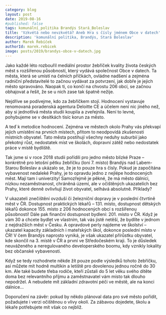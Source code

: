 ```yaml
---
category: blog
layout: post
date: 2019-08-16
#published: false
tags: komunální_politika Brandýs Stará_Boleslav
title: 'Vzkvétá nebo nevzkvétá? Aneb Hra s čísly jménem Obce v datech'
description: 'komunální politika, Brandýs, Stará Boleslav'
author: Marek Řebíček
authorId: marek.rebicek
image: posts/2019/brandys-obce-v-datech.jpg
---
```

Jako každé léto rozbouřil mediální prostor žebříček kvality života českých měst s rozšířenou působností, který vydává společnost Obce v datech. Ta města, která se umístí na čelních příčkách, ovládne nadšení a zejména radniční představitelé to začnou vydávat za potvrzení, jak dobře je jejich město spravováno. Naopak ti, co končí na chvostu 206 obcí, se začnou obhajovat a řešit, že se u nich zase tak špatně nežije.

Nejdříve se podívejme, kdo za žebříčkem stojí. Hodnocení vystavuje renomovaná poradenská agentura Deloitte CE a účelem není nic jiného než, aby si jednotlivá města studii koupila a zveřejnila. Není to levné, pohybujeme se v desítkách tisíc korun za město. 

A teď k metodice hodnocení. Zejména ve městech okolo Prahy vás překvapí jejich umístění na prvních místech, přitom to neodpovídá zkušenosti místních obyvatel. Tato města postihují všechny neduhy suburbií jako překotný růst, nedostatek míst ve školách, dopravní zátěž nebo nedostatek práce v místě bydliště. 

Tak jsme si v roce 2018 studii pořídili pro jedno město blízké Praze – konkrétně pro letošní pětku žebříčku (loni 7. místo) Brandýs nad Labem-Starou Boleslav a ukázalo se, že je to pouze hra s čísly. Pokud je započítána vybavenost nedaleké Prahy, je to opravdu jedno z nejlépe hodnocených měst. Mají tam i univerzity! Samozřejmě je pěkné, že má město dálnici, nízkou nezaměstnanost, chráněná území, ale v očištěných ukazatelích bez Prahy, které denně ovlivňují život obyvatel, selhává absolutně. Příklady?

V ukazateli znečištění ovzduší či železniční dopravy je v poslední čtvrtině měst v ČR. Dostupnost praktických lékařů – 131. místo, dostupnost dětských lékařů dokonce 155. místo z 206 hodnocených obcí s rozšířenou působností! Dále pak finanční dostupnost bydlení: 201. místo v ČR. Když je vám 30 a chcete bydlet ve vlastním, tak vás jistě netěší, že bydlíte v jednom z nejdražších měst v Česku. A opravdové perly najdeme ve školství – ukazatel kapacity základních i mateřských škol, dokonce poslední místo v ČR! V čem Brandýs naprosto vyniká, je však ukazatel přírůstku obyvatel, kde skončil na 3. místě v ČR a první ve Středočeském kraji. To je důsledek neuváženého a neregulovaného developerského boomu, kdy vznikly lokality bez občanské vybavenosti.

Když se tedy rozhodnete někde žít pouze podle výsledků tohoto žebříčku, asi můžete mít hodně multikin a letiště pro dovolenou jednou ročně do 30 km. Ale také budete třeba rodiče, kteří zůstali do 5 let věku svého dítěte doma bez relevantního příjmu a zaměstnavatel vám místo tak dlouho nepodržel. A nebudete mít základní zdravotní péči ve městě, ale na konci dálnice…

Doporučení na závěr: pokud by někdo plánoval data pro své město pořídit, požadujete i verzi očištěnou o vlivy okolí. Za zábavou dojedete, školu a lékaře potřebujete mít však co nejblíž.

